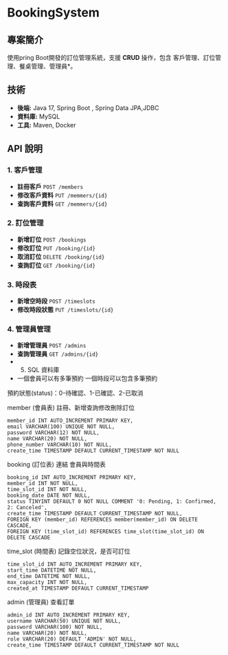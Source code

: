 # BookingSystem

## 專案簡介

使用pring Boot開發的訂位管理系統，支援 **CRUD** 操作，包含 客戶管理、訂位管理、餐桌管理、管理員*。

## 技術

- **後端:** Java 17, Spring Boot , Spring Data JPA,JDBC
- **資料庫:** MySQL
- **工具:** Maven, Docker

## API 說明

### 1. 客戶管理

- **註冊客戶** `POST /members`
- **修改客戶資料** `PUT /memmers/{id}`
- **查詢客戶資料** `GET /memmers/{id}`

### 2. 訂位管理

- **新增訂位** `POST /bookings`
- **修改訂位** `PUT /booking/{id}`
- **取消訂位** `DELETE /booking/{id}`
- **查詢訂位** `GET /booking/{id}`

### 3. 時段表

- **新增空時段** `POST /timeslots`
- **修改時段狀態** `PUT /timeslots/{id}`

### 4. 管理員管理

- **新增管理員** `POST /admins`
- **查詢管理員** `GET /admins/{id}`
- 5. SQL 資料庫
- 一個會員可以有多筆預約
一個時段可以包含多筆預約

預約狀態(status)：0-待確認、1-已確認、2-已取消

member (會員表) 註冊、新增查詢修改刪除訂位

```
member_id INT AUTO_INCREMENT PRIMARY KEY,
email VARCHAR(100) UNIQUE NOT NULL,
password VARCHAR(12) NOT NULL,
name VARCHAR(20) NOT NULL,
phone_number VARCHAR(10) NOT NULL,
create_time TIMESTAMP DEFAULT CURRENT_TIMESTAMP NOT NULL

```

booking (訂位表) 連結 會員與時間表

```
booking_id INT AUTO_INCREMENT PRIMARY KEY,
member_id INT NOT NULL,
time_slot_id INT NOT NULL,
booking_date DATE NOT NULL,
status TINYINT DEFAULT 0 NOT NULL COMMENT '0: Pending, 1: Confirmed, 2: Canceled',
create_time TIMESTAMP DEFAULT CURRENT_TIMESTAMP NOT NULL,
FOREIGN KEY (member_id) REFERENCES member(member_id) ON DELETE CASCADE,
FOREIGN KEY (time_slot_id) REFERENCES time_slot(time_slot_id) ON DELETE CASCADE

```

time_slot (時間表) 記錄空位狀況，是否可訂位

```
time_slot_id INT AUTO_INCREMENT PRIMARY KEY,
start_time DATETIME NOT NULL,
end_time DATETIME NOT NULL,
max_capacity INT NOT NULL,
created_at TIMESTAMP DEFAULT CURRENT_TIMESTAMP

```

admin (管理員) 查看訂單

```
admin_id INT AUTO_INCREMENT PRIMARY KEY,
username VARCHAR(50) UNIQUE NOT NULL,
password VARCHAR(100) NOT NULL,
name VARCHAR(20) NOT NULL,
role VARCHAR(20) DEFAULT 'ADMIN' NOT NULL,
create_time TIMESTAMP DEFAULT CURRENT_TIMESTAMP NOT NULL

```
